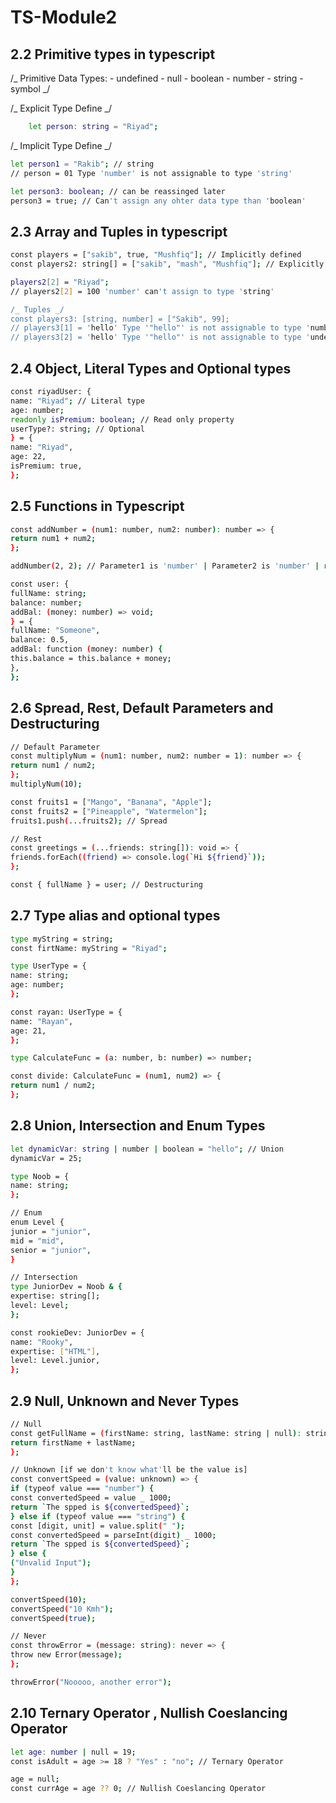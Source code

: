 # TS-Module2
## 2.2 Primitive types in typescript 
/_ Primitive Data Types: - undefined - null - boolean - number - string - symbol
_/

/_ Explicit Type Define _/
```bash 
    let person: string = "Riyad";
```

/_ Implicit Type Define _/
```bash
let person1 = "Rakib"; // string
// person = 01 Type 'number' is not assignable to type 'string'

let person3: boolean; // can be reassinged later
person3 = true; // Can't assign any ohter data type than 'boolean'
```

## 2.3 Array and Tuples in typescript 
```bash
const players = ["sakib", true, "Mushfiq"]; // Implicitly defined
const players2: string[] = ["sakib", "mash", "Mushfiq"]; // Explicitly defined

players2[2] = "Riyad";
// players2[2] = 100 'number' can't assign to type 'string'

/_ Tuples _/
const players3: [string, number] = ["Sakib", 99];
// players3[1] = 'hello' Type '"hello"' is not assignable to type 'number'
// players3[2] = 'hello' Type '"hello"' is not assignable to type 'undefined'
```

## 2.4 Object, Literal Types and Optional types 
```bash
const riyadUser: {
name: "Riyad"; // Literal type
age: number;
readonly isPremium: boolean; // Read only property
userType?: string; // Optional
} = {
name: "Riyad",
age: 22,
isPremium: true,
};
```

## 2.5 Functions in Typescript 
```bash
const addNumber = (num1: number, num2: number): number => {
return num1 + num2;
};

addNumber(2, 2); // Parameter1 is 'number' | Parameter2 is 'number' | return value is number

const user: {
fullName: string;
balance: number;
addBal: (money: number) => void;
} = {
fullName: "Someone",
balance: 0.5,
addBal: function (money: number) {
this.balance = this.balance + money;
},
};
```

## 2.6 Spread, Rest, Default Parameters and Destructuring 
```bash
// Default Parameter
const multiplyNum = (num1: number, num2: number = 1): number => {
return num1 / num2;
};
multiplyNum(10);

const fruits1 = ["Mango", "Banana", "Apple"];
const fruits2 = ["Pineapple", "Watermelon"];
fruits1.push(...fruits2); // Spread

// Rest
const greetings = (...friends: string[]): void => {
friends.forEach((friend) => console.log(`Hi ${friend}`));
};

const { fullName } = user; // Destructuring
```

## 2.7 Type alias and optional types 
```bash
type myString = string;
const firtName: myString = "Riyad";

type UserType = {
name: string;
age: number;
};

const rayan: UserType = {
name: "Rayan",
age: 21,
};

type CalculateFunc = (a: number, b: number) => number;

const divide: CalculateFunc = (num1, num2) => {
return num1 / num2;
};
```

## 2.8 Union, Intersection and Enum Types 
```bash
let dynamicVar: string | number | boolean = "hello"; // Union
dynamicVar = 25;

type Noob = {
name: string;
};

// Enum
enum Level {
junior = "junior",
mid = "mid",
senior = "junior",
}

// Intersection
type JuniorDev = Noob & {
expertise: string[];
level: Level;
};

const rookieDev: JuniorDev = {
name: "Rooky",
expertise: ["HTML"],
level: Level.junior,
};
```

## 2.9 Null, Unknown and Never Types 
```bash
// Null
const getFullName = (firstName: string, lastName: string | null): string => {
return firstName + lastName;
};

// Unknown [if we don't know what'll be the value is]
const convertSpeed = (value: unknown) => {
if (typeof value === "number") {
const convertedSpeed = value _ 1000;
return `The spped is ${convertedSpeed}`;
} else if (typeof value === "string") {
const [digit, unit] = value.split(" ");
const convertedSpeed = parseInt(digit) _ 1000;
return `The spped is ${convertedSpeed}`;
} else {
("Unvalid Input");
}
};

convertSpeed(10);
convertSpeed("10 Kmh");
convertSpeed(true);

// Never
const throwError = (message: string): never => {
throw new Error(message);
};

throwError("Nooooo, another error");
```

## 2.10 Ternary Operator , Nullish Coeslancing Operator 
```bash
let age: number | null = 19;
const isAdult = age >= 18 ? "Yes" : "no"; // Ternary Operator

age = null;
const currAge = age ?? 0; // Nullish Coeslancing Operator
```